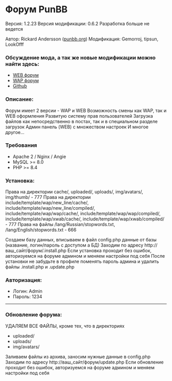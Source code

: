 # Форум PunBB
Версия: 1.2.23
Версия модификации: 0.6.2
Разработка больше не ведется

Автор: Rickard Andersson ([punbb.org](http://punbb.org/))
Модификация: Gemorroj, tipsun, LookOfff

### Обсуждение мода, а так же новые модификации можно найти здесь:
* [WEB форум](http://forum.wapinet.ru/viewtopic.php?id=69)
* [WAP форум](http://forum.wapinet.ru/wap/viewtopic.php?id=69)
* [Github](https://github.com/Gemorroj/punbb-mod)



### Описание:
Форум имеет 2 версии - WAP и WEB
Возможность смены как WAP, так и WEB оформления
Развитую систему прав пользователей
Загрузка файлов как непосредственно в постах, так и в специальном разделе загрузок
Админ панель (WEB) с множеством настроек
И многое другое...

### Требования
* Apache 2 / Nginx / Angie
* MySQL >= 8.0
* PHP >= 8.4

### Установка:
Права на директории cache/, uploaded/, uploads/, img/avatars/, img/thumb/ - 777
Права на директории include/template/wap/new_line/cache/, include/template/wap/new_line/compiled/, include/template/wap/wap/cache/, include/template/wap/wap/compiled/, include/template/wap/xwab/cache/, include/template/wap/xwab/compiled/ - 777
Права на файлы /lang/Russian/stopwords.txt, /lang/English/stopwords.txt - 666

Создаем базу данных, вписываем в файл config.php данные от базы (название, логин/пароль с доступом а БД)
Заходим по адресу http://ваш_сайт/форум/.install.php
Если установка проходит без ошибок, авторизуемся на форуме админом и меняем настройки под себя
После установки не забудьте в профиле поменять пароль админа и удалить файлы .install.php и .update.php

### Авторизация:
* Логин: Admin
* Пароль: 1234

------------
### Обновление форума:

УДАЛЯЕМ ВСЕ ФАЙЛЫ, кроме тех, что в директориях
- uploaded/
- uploads/
- img/avatars/

Заливаем файлы из архива, заносим нужные данные в config.php
Заходим по адресу http://ваш_сайт/форум/update.php
Если обновление проходит без ошибок, авторизуемся на форуме админом и меняем настройки под себя
